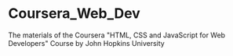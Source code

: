 # Coursera_Web_Dev
The materials of the Coursera "HTML, CSS and JavaScript for Web Developers" Course by John Hopkins University
